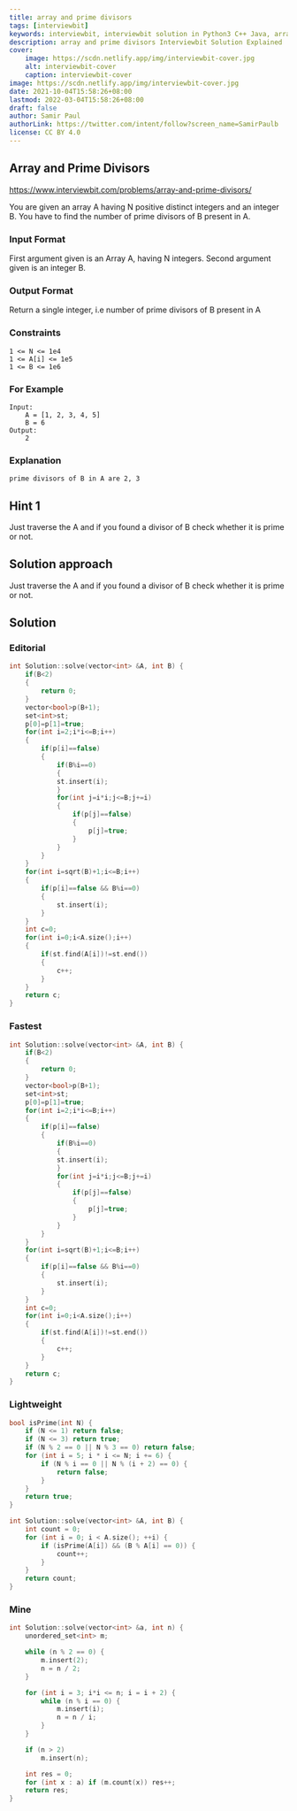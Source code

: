 ```yaml
---
title: array and prime divisors
tags: [interviewbit]
keywords: interviewbit, interviewbit solution in Python3 C++ Java, array and prime divisors solution
description: array and prime divisors Interviewbit Solution Explained
cover:
    image: https://scdn.netlify.app/img/interviewbit-cover.jpg
    alt: interviewbit-cover
    caption: interviewbit-cover
image: https://scdn.netlify.app/img/interviewbit-cover.jpg
date: 2021-10-04T15:58:26+08:00
lastmod: 2022-03-04T15:58:26+08:00
draft: false
author: Samir Paul
authorLink: https://twitter.com/intent/follow?screen_name=SamirPaulb
license: CC BY 4.0
---
```


## Array and Prime Divisors

https://www.interviewbit.com/problems/array-and-prime-divisors/

You are given an array A having N positive distinct integers and an integer B.
You have to find the number of prime divisors of B present in A.

### Input Format

First argument given is an Array A, having N integers.
Second argument given is an integer B. 

### Output Format

Return a single integer, i.e number of prime divisors of B present in A

### Constraints

```
1 <= N <= 1e4
1 <= A[i] <= 1e5
1 <= B <= 1e6
```

### For Example

```
Input:
    A = [1, 2, 3, 4, 5]
    B = 6
Output:
    2
```

### Explanation
```
prime divisors of B in A are 2, 3
```

## Hint 1
Just traverse the A and if you found a divisor of B check whether it is prime or not.

## Solution approach

Just traverse the A and if you found a divisor of B check whether it is prime or not.

## Solution
### Editorial
```cpp
int Solution::solve(vector<int> &A, int B) {
    if(B<2)
    {
        return 0;
    }
    vector<bool>p(B+1);
    set<int>st;
    p[0]=p[1]=true;
    for(int i=2;i*i<=B;i++)
    {
        if(p[i]==false)
        {
            if(B%i==0)
            {
            st.insert(i);
            }
            for(int j=i*i;j<=B;j+=i)
            {
                if(p[j]==false)
                {
                    p[j]=true;
                }
            }
        }
    }
    for(int i=sqrt(B)+1;i<=B;i++)
    {
        if(p[i]==false && B%i==0)
        {
            st.insert(i);
        }
    }
    int c=0;
    for(int i=0;i<A.size();i++)
    {
        if(st.find(A[i])!=st.end())
        {
            c++;
        }
    }
    return c;
}
```

### Fastest
```cpp
int Solution::solve(vector<int> &A, int B) {
    if(B<2)
    {
        return 0;
    }
    vector<bool>p(B+1);
    set<int>st;
    p[0]=p[1]=true;
    for(int i=2;i*i<=B;i++)
    {
        if(p[i]==false)
        {
            if(B%i==0)
            {
            st.insert(i);
            }
            for(int j=i*i;j<=B;j+=i)
            {
                if(p[j]==false)
                {
                    p[j]=true;
                }
            }
        }
    }
    for(int i=sqrt(B)+1;i<=B;i++)
    {
        if(p[i]==false && B%i==0)
        {
            st.insert(i);
        }
    }
    int c=0;
    for(int i=0;i<A.size();i++)
    {
        if(st.find(A[i])!=st.end())
        {
            c++;
        }
    }
    return c;
}
```
### Lightweight
```cpp
bool isPrime(int N) {
    if (N <= 1) return false;
    if (N <= 3) return true;
    if (N % 2 == 0 || N % 3 == 0) return false;
    for (int i = 5; i * i <= N; i += 6) {
        if (N % i == 0 || N % (i + 2) == 0) {
            return false;
        }
    }
    return true;
}

int Solution::solve(vector<int> &A, int B) {
    int count = 0;
    for (int i = 0; i < A.size(); ++i) {
        if (isPrime(A[i]) && (B % A[i] == 0)) {
            count++;
        }
    }
    return count;
}

```

### Mine
```cpp
int Solution::solve(vector<int> &a, int n) {
    unordered_set<int> m;

    while (n % 2 == 0) {
        m.insert(2);
        n = n / 2;
    }

    for (int i = 3; i*i <= n; i = i + 2) {
        while (n % i == 0) {
            m.insert(i);
            n = n / i;
        }
    }

    if (n > 2)
        m.insert(n);

    int res = 0;
    for (int x : a) if (m.count(x)) res++;
    return res;
}
```
